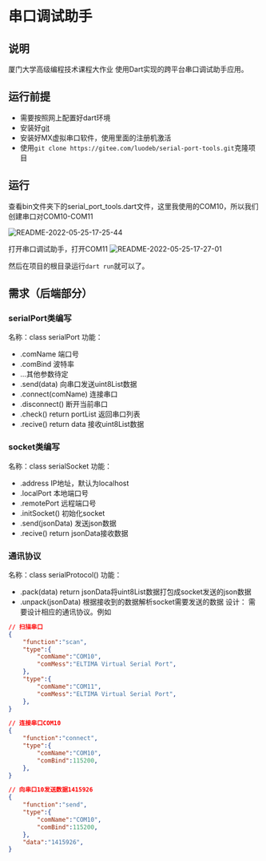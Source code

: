 # 串口调试助手

## 说明

厦门大学高级编程技术课程大作业 使用Dart实现的跨平台串口调试助手应用。

## 运行前提

 - 需要按照网上配置好dart环境
 - 安装好[git](https://git-scm.com/)
 - 安装好MX虚拟串口软件，使用里面的注册机激活
 - 使用```git clone https://gitee.com/luodeb/serial-port-tools.git```克隆项目

## 运行

查看bin文件夹下的serial_port_tools.dart文件，这里我使用的COM10，所以我们创建串口对COM10-COM11

![README-2022-05-25-17-25-44](https://imgfiles-debin.oss-cn-hangzhou.aliyuncs.com/md_imgfiles/README-2022-05-25-17-25-44.png)

打开串口调试助手，打开COM11
![README-2022-05-25-17-27-01](https://imgfiles-debin.oss-cn-hangzhou.aliyuncs.com/md_imgfiles/README-2022-05-25-17-27-01.png)

然后在项目的根目录运行```dart run```就可以了。

## 需求（后端部分）

### serialPort类编写

名称：class serialPort 
功能：
 - .comName 端口号
 - .comBind 波特率
 - ...其他参数待定
 - .send(data) 向串口发送uint8List数据
 - .connect(comName) 连接串口
 - .disconnect() 断开当前串口
 - .check() return portList 返回串口列表
 - .recive() return data 接收uint8List数据

### socket类编写

名称：class serialSocket
功能：
 - .address IP地址，默认为localhost
 - .localPort 本地端口号
 - .remotePort 远程端口号
 - .initSocket() 初始化socket
 - .send(jsonData) 发送json数据
 - .recive() return jsonData接收数据

### 通讯协议

名称：class serialProtocol()
功能：
 - .pack(data) return jsonData将uint8List数据打包成socket发送的json数据
 - .unpack(jsonData) 根据接收到的数据解析socket需要发送的数据
设计：
需要设计相应的通讯协议。例如
``` json
// 扫描串口
{
    "function":"scan",
    "type":{
        "comName":"COM10",
        "comMess":"ELTIMA Virtual Serial Port",
    },
    "type":{
        "comName":"COM11",
        "comMess":"ELTIMA Virtual Serial Port",
    },
}

// 连接串口COM10
{
    "function":"connect",
    "type":{
        "comName":"COM10",
        "comBind":115200,
    },
}

// 向串口10发送数据1415926
{
    "function":"send",
    "type":{
        "comName":"COM10",
        "comBind":115200,
    },
    "data":"1415926",
}
```

